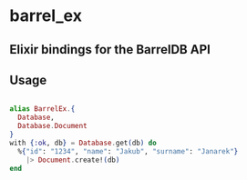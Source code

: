 # barrel_ex
## Elixir bindings for the BarrelDB API


## Usage

```elixir

alias BarrelEx.{
  Database,
  Database.Document
}
with {:ok, db} = Database.get(db) do
  %{"id": "1234", "name": "Jakub", "surname": "Janarek"}
    |> Document.create!(db)
end

```